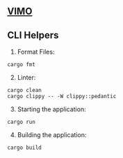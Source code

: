 ## [VIMO](https://www.flenker.blog/hecto/)

## CLI Helpers
1. Format Files:
```shell
cargo fmt
```

2. Linter:
```shell
cargo clean
cargo clippy -- -W clippy::pedantic
```

3. Starting the application:
```shell
cargo run 
```

4. Building the application:
```shell
cargo build
```